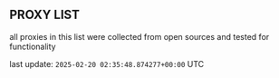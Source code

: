 ## PROXY LIST

all proxies in this list were collected from open sources and tested for functionality

last update: `2025-02-20 02:35:48.874277+00:00` UTC
